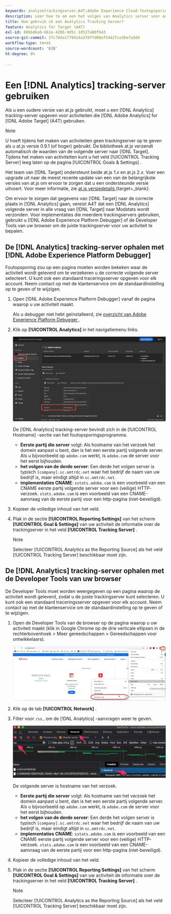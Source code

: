 ```yaml
---
keywords: analysetrackingserver;A4T;Adobe Experience Cloud-foutopsporing;Adobe Experience Platform-foutopsporing;bron rapporteren;ontwikkelprogramma's
description: Leer hoe te om een het volgen van Analytics server voor activiteiten te specificeren die Analytics voor  [!DNL Target]  (A4T) gebruiken als u een oudere versie van at.js gebruikt.
title: Hoe gebruik ik een Analytics Tracking Server?
feature: Analytics for Target (A4T)
exl-id: 8066d6a6-661e-428b-9d5c-18537a80fb43
source-git-commit: 2fc704a1779414a370ffd00ef5442fce36e7a5dd
workflow-type: tm+mt
source-wordcount: '638'
ht-degree: 0%

---
```


# Een [!DNL Analytics] tracking-server gebruiken

Als u een oudere versie van at.js gebruikt, moet u een [!DNL Analytics] tracking-server opgeven voor activiteiten die [!DNL Adobe Analytics] for [!DNL Adobe Target] (A4T) gebruiken.

>[!NOTE]
>
>U hoeft tijdens het maken van activiteiten geen trackingserver op te geven als u at.js versie 0.9.1 (of hoger) gebruikt. De bibliotheek at.js verzendt automatisch de waarden van de volgende server naar [!DNL Target]. Tijdens het maken van activiteiten kunt u het veld [!UICONTROL Tracking Server] leeg laten op de pagina [!UICONTROL Goals & Settings] .
>
>Het team van [!DNL Target] ondersteunt beide at.js 1.*x* en at.js 2.*x*. Voer een upgrade uit naar de meest recente update van een van de belangrijkste versies van at.js om ervoor te zorgen dat u een ondersteunde versie uitvoert. Voor meer informatie, zie [ at.js versiedetails ](https://experienceleague.adobe.com/docs/target-dev/developer/client-side/at-js-implementation/target-atjs-versions.html){target=_blank}.

Om ervoor te zorgen dat gegevens van [!DNL Target] naar de correcte plaats in [!DNL Analytics] gaan, vereist A4T dat een [!DNL Analytics] volgende server in alle vraag van [!DNL Target] naar Modstats wordt verzonden. Voor implementaties die meerdere trackingservers gebruiken, gebruikt u [!DNL Adobe Experience Platform Debugger] of de Developer Tools van uw browser om de juiste trackingserver voor uw activiteit te bepalen.

## De [!DNL Analytics] tracking-server ophalen met [!DNL Adobe Experience Platform Debugger]

Foutopsporing zou op een pagina moeten worden bekeken waar de activiteit wordt geleverd om te verzekeren u de correcte volgende server selecteert. U kunt ook een standaard traceringsserver opgeven voor elk account. Neem contact op met de klantenservice om de standaardinstelling op te geven of te wijzigen.

1. Open [!DNL Adobe Experience Platform Debugger] vanaf de pagina waarop u uw activiteit maakt.

   Als u debugger niet hebt geïnstalleerd, zie [ overzicht van Adobe Experience Platform Debugger ](https://experienceleague.adobe.com/docs/platform-learn/data-collection/debugger/overview.html).

1. Klik op **[!UICONTROL Analytics]** in het navigatiemenu links.

   ![ Screen_DebuggerTrackServ beeld ](assets/Screen_DebuggerTrackServ.png)

   De [!DNL Analytics] tracking-server bevindt zich in de [!UICONTROL Hostname] -sectie van het foutopsporingsprogramma.

   * **Eerste partij die server** volgt: Als hostname van het verzoek het domein aanpast u bent, dan is het een eerste partij volgende server. Als u bijvoorbeeld op `adobe.com` werkt, is `adobe.com` de server voor het eerst bijhouden.
   * **het volgen van de derde server**: Een derde het volgen server is typisch `[company].sc.omtrdc.net` waar het bedrijf de naam van uw bedrijf is, maar eindigt altijd in `sc.omtrdc.net`.
   * **implementaties CNAME**: `sstats.adobe.com` is een voorbeeld van een CNAME eerste partij volgende server voor een (veilige) HTTP- verzoek. `stats.adobe.com` is een voorbeeld van een CNAME-aanvraag van de eerste partij voor een http-pagina (niet-beveiligd).

1. Kopieer de volledige inhoud van het veld.

1. Plak in de sectie **[!UICONTROL Reporting Settings]** van het scherm **[!UICONTROL Goal & Settings]** van uw activiteit de informatie over de trackingserver in het veld **[!UICONTROL Tracking Server]** .

   >[!NOTE]
   >
   >Selecteer [!UICONTROL Analytics as the Reporting Source] als het veld [!UICONTROL Tracking Server] beschikbaar moet zijn.

## De [!DNL Analytics] tracking-server ophalen met de Developer Tools van uw browser

De Developer Tools moet worden weergegeven op een pagina waarop de activiteit wordt geleverd, zodat u de juiste trackingserver kunt selecteren. U kunt ook een standaard traceringsserver opgeven voor elk account. Neem contact op met de klantenservice om de standaardinstelling op te geven of te wijzigen.

1. Open de Developer Tools van de browser op de pagina waarop u uw activiteit maakt (klik in Google Chrome op de drie verticale ellipsen in de rechterbovenhoek > Meer gereedschappen > Gereedschappen voor ontwikkelaars).

   ![ de ontwikkelaarshulpmiddelen van Chrome ](/help/main/c-integrating-target-with-mac/a4t/assets/chrome-dev-tools.png)

1. Klik op de tab **[!UICONTROL Network]** .

1. Filter voor `/ss,` om de [!DNL Analytics] -aanvragen weer te geven.

   ![ de ontwikkelaarshulpmiddelen van Chrome met /ss onderzoek ](/help/main/c-integrating-target-with-mac/a4t/assets/chrome-search.png)

   De volgende server is hostname van het verzoek.

   * **Eerste partij die server** volgt: Als hostname van het verzoek het domein aanpast u bent, dan is het een eerste partij volgende server. Als u bijvoorbeeld op `adobe.com` werkt, is `adobe.com` de server voor het eerst bijhouden.
   * **het volgen van de derde server**: Een derde het volgen server is typisch `[company].sc.omtrdc.net` waar het bedrijf de naam van uw bedrijf is, maar eindigt altijd in `sc.omtrdc.net`.
   * **implementaties CNAME**: `sstats.adobe.com` is een voorbeeld van een CNAME eerste partij volgende server voor een (veilige) HTTP- verzoek. `stats.adobe.com` is een voorbeeld van een CNAME-aanvraag van de eerste partij voor een http-pagina (niet-beveiligd).

1. Kopieer de volledige inhoud van het veld.

1. Plak in de sectie **[!UICONTROL Reporting Settings]** van het scherm **[!UICONTROL Goal & Settings]** van uw activiteit de informatie over de trackingserver in het veld **[!UICONTROL Tracking Server]** .

   >[!NOTE]
   >
   >Selecteer [!UICONTROL Analytics as the Reporting Source] als het veld [!UICONTROL Tracking Server] beschikbaar moet zijn.

